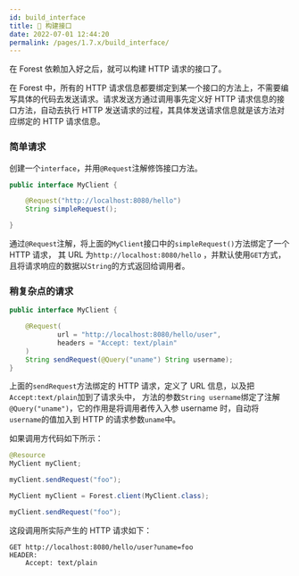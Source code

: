 ```yaml
---
id: build_interface
title: 🧱 构建接口
date: 2022-07-01 12:44:20
permalink: /pages/1.7.x/build_interface/
---
```


在 Forest 依赖加入好之后，就可以构建 HTTP 请求的接口了。

在 Forest 中，所有的 HTTP 请求信息都要绑定到某一个接口的方法上，不需要编写具体的代码去发送请求。请求发送方通过调用事先定义好 HTTP 请求信息的接口方法，自动去执行 HTTP 发送请求的过程，其具体发送请求信息就是该方法对应绑定的 HTTP 请求信息。


### 简单请求

创建一个`interface`，并用`@Request`注解修饰接口方法。

```java
public interface MyClient {

    @Request("http://localhost:8080/hello")
    String simpleRequest();

}
```

通过`@Request`注解，将上面的`MyClient`接口中的`simpleRequest()`方法绑定了一个 HTTP 请求，
其 URL 为`http://localhost:8080/hello`
，并默认使用`GET`方式，且将请求响应的数据以`String`的方式返回给调用者。

### 稍复杂点的请求

```java
public interface MyClient {

    @Request(
            url = "http://localhost:8080/hello/user",
            headers = "Accept: text/plain"
    )
    String sendRequest(@Query("uname") String username);
}
```

上面的`sendRequest`方法绑定的 HTTP 请求，定义了 URL 信息，以及把`Accept:text/plain`加到了请求头中，
方法的参数`String username`绑定了注解`@Query("uname")`，它的作用是将调用者传入入参 username 时，自动将`username`的值加入到 HTTP 的请求参数`uname`中。

如果调用方代码如下所示：

<code-group>

<code-block title="Springboot / Spring" active>

```java
@Resource
MyClient myClient;

myClient.sendRequest("foo");
```
</code-block>
<code-block title="原生 Java">

```java
MyClient myClient = Forest.client(MyClient.class);

myClient.sendRequest("foo");
```

</code-block>
</code-group>


这段调用所实际产生的 HTTP 请求如下：

    GET http://localhost:8080/hello/user?uname=foo
    HEADER:
        Accept: text/plain
